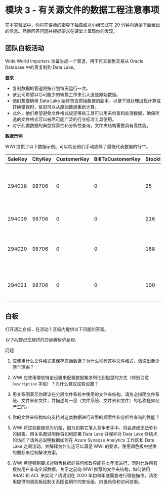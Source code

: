 ﻿# 模块 3 - 有关源文件的数据工程注意事项

在本实验室中，你将在讲师的指导下独自或以小组形式在 20 分钟内通读下面给出的信息。然后回答问题并根据要求在课堂上呈现你的发现。 

## 团队白板活动

Wide World Importers 准备生成一个管道，用于将其销售交易从 Oracle Database 中的表复制到 Data Lake。

**要求**

* 复制数据的管道将按计划每天运行一次。
* 该公司希望以尽可能少的转换工作来引入这些原始数据。
* 他们想要确保 Data Lake 始终包含原始数据的副本，以便下游处理出现计算或转换错误时，依旧可以从原始数据重新计算。
* 此外，他们希望避免文件格式规定哪些工具可以用来检查和处理数据，确保所选的文件格式可以被尽可能广泛的行业标准工具使用。
* 对于此类数据的典型探索性和分析性查询，文件夹结构需要具有高性能。  

**数据示例**

WWI 提供了以下数据示例。可以假设他们手动选择了最能代表数据的行**。

|SaleKey|CityKey|CustomerKey|BillToCustomerKey|StockItemKey|DeliveryDateKey|SalespersonKey|WWIInvoiceID|Description|Package|Quantity|UnitPrice|TaxRate|TotalExcludingTax|TaxAmount|Profit|TotalIncludingTax|TotalDryItems|TotalChillerItems|LineageKey
| --- | --- | --- | --- | --- | --- | --- | --- | --- | --- | --- | --- | --- | --- | --- | --- | --- | --- | --- | --- 
|294018|98706|0|0|25|2012-01-04|156|57894|Black and orange, handle with care despatch tape  48mmx75m|Each|144|3.70|15.000|532.80|79.92|345.60|612.72|144|0|14
|294019|98706|0|0|216|2012-01-04|156|57894|USB, food flash drive - sushi roll|Each|5|32.00|15.000|160.00|24.00|100.00|184.00|5|0|14
|294020|98706|0|0|168|2012-01-04|156|57894|IT joke mug - keyboard not found � press F1 to continue (White)|Each|10|13.00|15.000|130.00|19.50|85.00|149.50|10|0|14
|294021|98706|0|0|100|2012-01-04|156|57894|Dinosaur battery-powered slippers (Green) L|Each|4|32.00|15.000|128.00|19.20|96.00|147.20|4|0|14

## 白板

打开活动白板，在活动 1 区域内提供以下问题的答案。

*以下问题已在提供的白板模板中呈现。*

问题

1. 应使用什么文件格式来保存原始数据？为什么推荐这种文件格式，请说出至少两个理由？

2. WWI 应使用哪些特定设置来配置数据集序列化到磁盘的方式（特别注意 `Description` 字段）？为什么建议这些设置？

3. 用关系图表示你建议在分层文件系统中使用的文件夹结构。请务必指明文件系统、文件夹和文件，并描述每一层（文件系统、文件夹和文件）的名称是如何产生的。

4. 你的文件夹结构如何支持对这类数据进行典型的探索性和分析性查询的性能？

5. WWI 将这些数据视为机密，因为如果它落入竞争者手中，将会造成无法弥补的损害。用关系图说明你将如何部署 Data Lake 并保护对 Data Lake 终结点的访问？请务必说明数据如何在 Azure Synapse Analytics 工作区和 Data Lake 之间流动，并解释为什么这可以满足 WWI 的要求。使用调色板中提供的图标来绘制解决方案。

6. WWI 希望强制要求对销售数据的任何修改只能在本年度进行，同时允许所有授权用户查询全部数据。关于之前向 WWI 推荐的文件夹结构，如何使用 RBAC 和 ACL 来实现？请说明在 2020 年初和年底需要进行哪些操作。请使用提供的调色板绘制关系图说明你的安全组、内置角色和访问权限。
